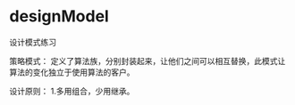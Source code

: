 # designModel
设计模式练习

策略模式：
      定义了算法族，分别封装起来，让他们之间可以相互替换，此模式让算法的变化独立于使用算法的客户。


设计原则：
    1.多用组合，少用继承。
    
